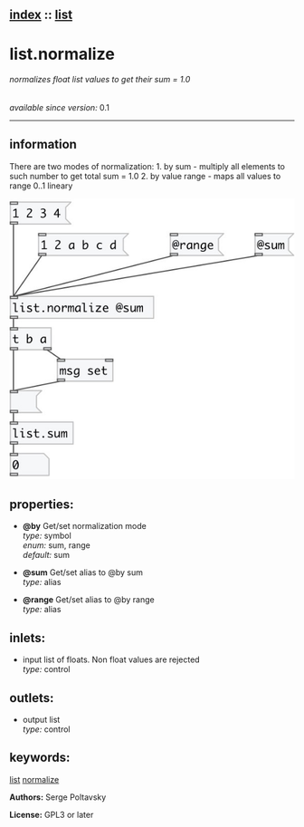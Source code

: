 [index](index.html) :: [list](category_list.html)
---

# list.normalize

###### normalizes float list values to get their sum = 1.0

*available since version:* 0.1

---


## information
There are two modes of normalization: 1. by sum - multiply all elements to such number to get total sum = 1.0 2. by value range - maps all values to range 0..1 lineary


[![example](../examples/img/list.normalize.jpg)](../examples/pd/list.normalize.pd)







## properties:

* **@by** 
Get/set normalization mode<br>
_type:_ symbol<br>
_enum:_ sum, range<br>
_default:_ sum<br>

* **@sum** 
Get/set alias to @by sum<br>
_type:_ alias<br>

* **@range** 
Get/set alias to @by range<br>
_type:_ alias<br>



## inlets:

* input list of floats. Non float values are rejected<br>
_type:_ control



## outlets:

* output list<br>
_type:_ control



## keywords:

[list](keywords/list.html)
[normalize](keywords/normalize.html)






**Authors:** Serge Poltavsky




**License:** GPL3 or later





